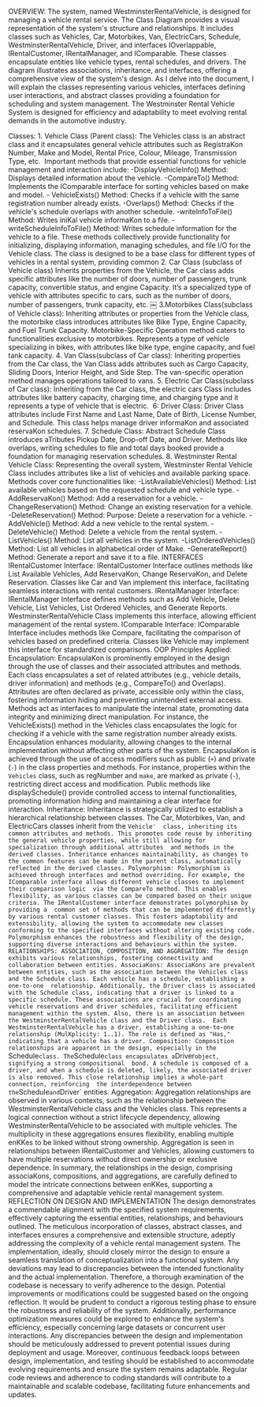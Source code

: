 OVERVIEW:
The system, named WestminsterRentalVehicle, is designed for managing a vehicle rental service. The Class Diagram provides a visual representation of the system's structure and relationships. 
It includes classes such as Vehicles, Car, Motorbikes, Van, ElectricCars, Schedule, WestminsterRentalVehicle, Driver, and interfaces IOverlappable, IRentalCustomer, IRentalManager, and 
IComparable. These classes encapsulate entities like vehicle types, rental schedules, and drivers. The diagram illustrates associations, inheritance, and interfaces, offering a comprehensive 
view of the system's design.
As I delve into the document, I will explain the classes representing various vehicles, interfaces defining user interactions, and abstract classes providing a foundation for scheduling and 
system management. The Westminster Rental Vehicle System is designed for efficiency and adaptability to meet evolving rental demands in the automotive industry.

Classes: 1. Vehicle Class (Parent class):
The Vehicles class is an abstract class and it encapsulates general vehicle attributes such as RegistraKon Number, Make and Model, Rental Price, Colour, Mileage, Transmission Type, etc. 
Important methods that provide essential functions for vehicle management and interaction include:
-DisplayVehicleInfo() Method: Displays detailed information about the vehicle. -CompareTo() Method: Implements the IComparable interface for sorting vehicles based on make and 
model. - VehicleExists() Method: Checks if a vehicle with the same registration number already exists.
-Overlaps() Method: Checks if the vehicle's schedule overlaps with another schedule. -writeInfoToFile() Method: Writes iniKal vehicle informaKon to a file. 
-writeScheduleInfoToFile() Method: Writes schedule information for the vehicle to a file.
These methods collectively provide functionality for initializing, displaying information, managing schedules, and file I/O for the Vehicle class. The class is designed to be a base class for 
different types of vehicles in a rental system, providing common
2. Car Class (subclass of Vehicle class)
Inherits properties from the Vehicle, the Car class adds specific attributes like the number of doors, number of passengers, trunk capacity, convertible status, and engine Capacity. It’s a 
specialized type of vehicle with attributes specific to cars, such as the number of doors, number of passengers, trunk capacity, etc.
￼
3.Motorbikes Class(subclass of Vehicle class):
Inheriting attributes or properties from the Vehicle class, the motorbike class introduces attributes like Bike Type, Engine Capacity, and Fuel Trunk Capacity. Motorbike-Specific Operation 
method caters to functionalities exclusive to motorbikes. Represents a type of vehicle specializing in bikes, with attributes like bike type, engine capacity, and fuel tank capacity.
4. Van Class(subclass of Car class):
Inheriting properties from the Car class, the Van Class adds attributes such as Cargo Capacity, Sliding Doors, Interior Height, and Side Step. The van-specific operation method manages 
operations tailored to vans.
5. Electric Car Class(subclass of Car class):
Inheriting from the Car class, the electric cars Class includes attributes like battery capacity, charging time, and charging type and it represents a type of vehicle that is electric. 
6: Driver Class:
Driver Class attributes include First Name and Last Name, Date of Birth, License Number, and Schedule. This class helps manage driver informaKon and associated reservaKon schedules.
7. Schedule Class:
Abstract Schedule Class introduces aTributes Pickup Date, Drop-off Date, and Driver. Methods like overlaps, writing schedules to file and total days booked provide a foundation for managing 
reservation schedules.
8. Westminster Rental Vehicle Class:
Representing the overall system, Westminster Rental Vehicle Class includes attributes like a list of vehicles and available parking space. Methods cover core functionalities 
like: -ListAvailableVehicles() Method: List available vehicles based on the requested schedule and vehicle type.
-AddReservaKon() Method: Add a reservation for a vehicle. -ChangeReservation() Method: Change an existing reservation for a vehicle. -DeleteReservation() Method: Purpose: Delete a reservation 
for a vehicle. -AddVehicle() Method: Add a new vehicle to the rental system. -DeleteVehicle() Method: Delete a vehicle from the rental system. -ListVehicles() Method: List all vehicles in the 
system. -ListOrderedVehicles() Method: List all vehicles in alphabetical order of Make. -GenerateReport() Method: Generate a report and save it to a file.
INTERFACES
IRentalCustomer Interface:
IRentalCustomer Interface outlines methods like List Available Vehicles, Add ReservaKon, Change ReservaKon, and Delete Reservation. Classes like Car and Van implement this interface, 
facilitating seamless interactions with rental customers.
IRentalManager Interface:
IRentalManager Interface defines methods such as Add Vehicle, Delete Vehicle, List Vehicles, List Ordered Vehicles, and Generate Reports. WestminsterRentalVehicle Class implements this 
interface, allowing efficient management of the rental system.
IComparable Interface:
IComparable Interface includes methods like Compare, facilitating the comparison of vehicles based on predefined criteria. Classes like Vehicle may implement this interface for standardized 
comparisons.
OOP Principles Applied:
Encapsulation: EncapsulaKon is prominently employed in the design through the use of classes and their associated attributes and methods. Each class encapsulates a set of related attributes 
(e.g., vehicle details, driver information) and methods (e.g., CompareTo() and Overlaps). Attributes are often declared as private, accessible only within the class, fostering information 
hiding and preventing unintended external access. Methods act as interfaces to manipulate the internal state, promoting data integrity and minimizing direct manipulation. For instance, the 
VehicleExists() method in the Vehicles class encapsulates the logic for checking if a vehicle with the same registration number already exists.
Encapsulation enhances modularity, allowing changes to the internal implementation without affecting other parts of the system. EncapsulaKon is achieved through the use of access modifiers 
such as public (`+`) and private (`-`) in the class properties and methods. For instance, properties within the `Vehicles` class, such as regNumber and `make`, are marked as private (`-`), 
restricting direct access and modification. Public methods like displaySchedule() provide controlled access to internal functionalities, promoting information hiding and maintaining a clear 
interface for interaction.
Inheritance: Inheritance is strategically utilized to establish a hierarchical relationship between classes. The Car, Motorbikes, Van, and ElectricCars classes inherit from the `Vehicle' 
class, inheriting its common attributes and methods. This promotes code reuse by inheriting the general vehicle properties, while still allowing for specialization through additional attributes 
and methods in the derived classes. Inheritance enhances maintainability, as changes to the common features can be made in the parent class, automatically reflected in the derived classes.
Polymorphism: Polymorphism is achieved through interfaces and method overriding. For example, the IComparable interface allows different vehicle classes to implement their comparison logic 
via the CompareTo method. This enables flexibility, as various classes can be compared based on their unique criteria. The IRentalCustomer interface demonstrates polymorphism by providing a 
common set of methods that can be implemented differently by various rental customer classes. This fosters adaptability and extensibility, allowing the system to accommodate new classes 
conforming to the specified interfaces without altering existing code.
Polymorphism enhances the robustness and flexibility of the design, supporting diverse interactions and behaviours within the system.
RELATIONSHIPS: ASSOCIATION, COMPOSITION, AND AGGREGATION:
The design exhibits various relationships, fostering connectivity and collaboration between entities.
AssociaKons: AssociaKons are prevalent between entities, such as the association between the Vehicles class and the Schedule class. Each vehicle has a schedule, establishing a one-to-one 
relationship. Additionally, the Driver class is associated with the Schedule class, indicating that a driver is linked to a specific schedule. These associations are crucial for coordinating 
vehicle reservations and driver schedules, facilitating efficient management within the system. Also, there is an association between the WestminsterRentalVehicle class and the Driver class. 
Each WestminsterRentalVehicle has a driver, establishing a one-to-one relationship (MulKplicity: 1..1). The role is defined as "Has," indicating that a vehicle has a driver.
Composition: Composition relationships are apparent in the design, especially in the `Schedule` class. The `Schedule` class encapsulates a `Driver` object, signifying a strong compositional 
bond. A schedule is composed of a driver, and when a schedule is deleted, likely, the associated driver is also removed. This close relationship implies a whole-part connection, reinforcing 
the interdependence between the `Schedule` and `Driver` entities.
Aggregation: Aggregation relationships are observed in various contexts, such as the relationship between the WestminsterRentalVehicle class and the Vehicles class. This represents a logical 
connection without a strict lifecycle dependency, allowing WestminsterRentalVehicle to be associated with multiple vehicles. The multiplicity in these aggregations ensures flexibility, enabling 
multiple enKKes to be linked without strong ownership. Aggregation is seen in relationships between IRentalCustomer and Vehicles, allowing customers to have multiple reservations without direct 
ownership or exclusive dependence.
In summary, the relationships in the design, comprising associaKons, compositions, and aggregations, are carefully defined to model the intricate connections between enKKes, supporting a 
comprehensive and adaptable vehicle rental management system.
REFLECTION ON DESIGN AND IMPLEMENTATION
The design demonstrates a commendable alignment with the specified system requirements, effectively capturing the essential entities, relationships, and behaviours outlined. The meticulous 
incorporation of classes, abstract classes, and interfaces ensures a comprehensive and extensible structure, adeptly addressing the complexity of a vehicle rental management system.
The implementation, ideally, should closely mirror the design to ensure a seamless translation of conceptualization into a functional system. Any deviations may lead to discrepancies between 
the intended functionality and the actual implementation. Therefore, a thorough examination of the codebase is necessary to verify adherence to the design.
Potential improvements or modifications could be suggested based on the ongoing reflection. It would be prudent to conduct a rigorous testing phase to ensure the robustness and reliability 
of the system. Additionally, performance optimization measures could be explored to enhance the system's efficiency, especially concerning large datasets or concurrent user interactions. 
Any discrepancies between the design and implementation should be meticulously addressed to prevent potential issues during deployment and usage.
Moreover, continuous feedback loops between design, implementation, and testing should be established to accommodate evolving requirements and ensure
the system remains adaptable. Regular code reviews and adherence to coding standards will contribute to a maintainable and scalable codebase, facilitating future enhancements and updates.

